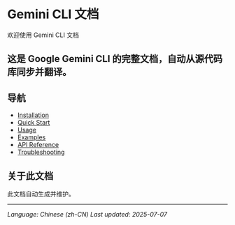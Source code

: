 # Gemini CLI 文档

欢迎使用 Gemini CLI 文档

## 这是 Google Gemini CLI 的完整文档，自动从源代码库同步并翻译。

## 导航

- [Installation](./installation.md)
- [Quick Start](./quick-start.md)
- [Usage](./usage.md)
- [Examples](./examples.md)
- [API Reference](./api.md)
- [Troubleshooting](./troubleshooting.md)

## 关于此文档

此文档自动生成并维护。

---

*Language: Chinese (zh-CN)*
*Last updated: 2025-07-07*
